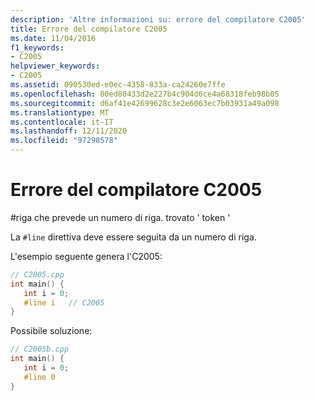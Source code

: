 ```yaml
---
description: 'Altre informazioni su: errore del compilatore C2005'
title: Errore del compilatore C2005
ms.date: 11/04/2016
f1_keywords:
- C2005
helpviewer_keywords:
- C2005
ms.assetid: 090530ed-e0ec-4358-833a-ca24260e7ffe
ms.openlocfilehash: 80ed80433d2e227b4c904d6ce4a68318feb98b05
ms.sourcegitcommit: d6af41e42699628c3e2e6063ec7b03931a49a098
ms.translationtype: MT
ms.contentlocale: it-IT
ms.lasthandoff: 12/11/2020
ms.locfileid: "97298578"
---
```

# <a name="compiler-error-c2005"></a>Errore del compilatore C2005

\#riga che prevede un numero di riga. trovato ' token '

La `#line` direttiva deve essere seguita da un numero di riga.

L'esempio seguente genera l'C2005:

```cpp
// C2005.cpp
int main() {
   int i = 0;
   #line i   // C2005
}
```

Possibile soluzione:

```cpp
// C2005b.cpp
int main() {
   int i = 0;
   #line 0
}
```
